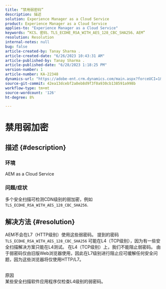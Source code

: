 ```yaml
---
title: “禁用弱密码”
description: 描述
solution: Experience Manager as a Cloud Service
product: Experience Manager as a Cloud Service
applies-to: "Experience Manager as a Cloud Service"
keywords: “KCS、密码、TLS_ECDHE_RSA_WITH_AES_128_CBC_SHA256、AEM”
resolution: Resolution
internal-notes: null
bug: false
article-created-by: Tanay Sharma .
article-created-date: "6/26/2023 10:43:31 AM"
article-published-by: Tanay Sharma .
article-published-date: "6/28/2023 1:18:25 PM"
version-number: 1
article-number: KA-22348
dynamics-url: "https://adobe-ent.crm.dynamics.com/main.aspx?forceUCI=1&pagetype=entityrecord&etn=knowledgearticle&id=5e242c46-0e14-ee11-8f6e-6045bd006295"
source-git-commit: 42ea13dcebf2a8eb8d9f3f0a930cb138591a998b
workflow-type: tm+mt
source-wordcount: '126'
ht-degree: 8%

---
```


# 禁用弱加密

## 描述 {#description}


### 环境

AEM as a Cloud Service

### 问题/症状

多个安全扫描可检测CDN级别的弱加密，例如 `TLS_ECDHE_RSA_WITH_AES_128_CBC_SHA256`.


## 解决方法 {#resolution}


AEM不会在L7（HTTP级别）使用这些弱密码。 提到的密码 `TLS_ECDHE_RSA_WITH_AES_128_CBC_SHA256` 可能在L4（TCP级别），因为有一些安全扫描解决方案只能在L4测试。 在L4（TCP级别）上，我们不能阻止弱密码。 由于弱密码仅由旧版Web浏览器使用，因此在L7级别进行阻止应可缓解任何安全问题，因为这些浏览器将仅使用HTTP/L7。


<br>原因<br>
某些安全扫描软件应用程序仅检查L4级别的弱密码。
